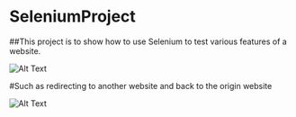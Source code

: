 # SeleniumProject
##This project is to show how to use Selenium to test various features of a website.





![ Alt Text](https://media.giphy.com/media/CWYPkXNOW0lDMRBlkN/giphy.gif)





















#Such as redirecting to another website and back to the origin website














![ Alt Text](https://media.giphy.com/media/4LFgfkeGsAe8rahtMg/giphy.gif)
